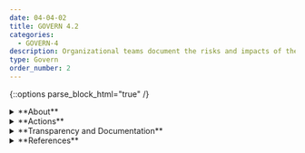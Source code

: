 ```yaml
---
date: 04-04-02
title: GOVERN 4.2
categories:
  - GOVERN-4
description: Organizational teams document the risks and impacts of the technology they design, develop, or deploy and communicate about these impacts more broadly.
type: Govern
order_number: 2
---
```

{::options parse_block_html="true" /}


<details>
<summary markdown="span">**About**</summary>
<br>
Impact assessments are an approach for driving responsible and ethical technology development practices. And, within a specific use case, these assessments can provide a high-level structure for organizations to frame risks of a given algorithm or deployment. Impact assessments can also serve as a mechanism for organizations to articulate risks and generate documentation for mitigation and oversight activities when harms do arise. 

Impact assessments should be applied at the beginning of a process but also iteratively and regularly since goals and outcomes can evolve over time. It is also important to consider conflicts of interest, or undue influence, related to the organizational team being assessed.

</details>

<details>
<summary markdown="span">**Actions**</summary>
* Establish impact assessment policies and processes for AI systems used by the organization.
* Ensure impact assessment policies are appropriate to evaluate the potential negative impact of a system and how quickly a system changes, and that assessments are applied on a regular basis.
* Ensure impact assessments are utilized to inform broader assessments of AI system risk.

</details>

<details>
<summary markdown="span">**Transparency and Documentation**</summary>
<br>
Column G goes here.

</details>

<details>
<summary markdown="span">**References**</summary>
<br>
Bd. Governors Fed. Rsrv. Sys., Supervisory Guidance on Model Risk Management, SR Letter 11-7 (Apr. 4, 2011)

Patrick Hall, Navdeep Gill, and Benjamin Cox, “Responsible Machine Learning,” O’Reilly Media, 2020. [URL](https://www.oreilly.com/library/view/responsible-machine-learning/9781492090878/)

Off. Superintendent Fin. Inst. Canada, Enterprise-Wide Model Risk Management for Deposit-Taking Institutions, E-23 (Sept. 2017).

GAO, “Artificial Intelligence: An Accountability Framework for Federal Agencies and Other Entities,” GAO@100 (GAO-21-519SP), June 2021. [URL](https://www.gao.gov/assets/gao-21-519sp.pdf)

Donald Sull, Stefano Turconi, and Charles Sull, “When It Comes to Culture, Does Your Company Walk the Talk?” MIT Sloan Mgmt. Rev., 2020. [URL](https://sloanreview.mit.edu/article/when-it-comes-to-culture-does-your-company-walk-the-talk)

Kathy Baxter, AI Ethics Maturity Model, Salesforce. [URL](https://www.salesforceairesearch.com/static/ethics/EthicalAIMaturityModel.pdf)

</details>

